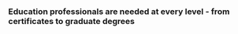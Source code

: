 <a href="https://react-education-website-minhaz.netlify.app/"></a>
<h3>Education professionals are needed at every level - from certificates to graduate degrees</h3>


